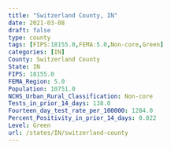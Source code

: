 ```yaml
---
title: "Switzerland County, IN"
date: 2021-03-08
draft: false
type: county
tags: [FIPS:18155.0,FEMA:5.0,Non-core,Green]
categories: [IN]
County: Switzerland County
State: IN
FIPS: 18155.0
FEMA_Region: 5.0
Population: 10751.0
NCHS_Urban_Rural_Classification: Non-core
Tests_in_prior_14_days: 138.0
Fourteen_day_test_rate_per_100000: 1284.0
Percent_Positivity_in_prior_14_days: 0.022
Level: Green
url: /states/IN/switzerland-county
---
```



